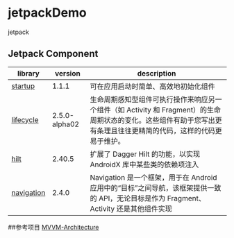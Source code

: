 # jetpackDemo
jetpack

## Jetpack Component
| library | version | description |
| ------- | ------- | ----------- |
| [startup][startup] | 1.1.1   | 可在应用启动时简单、高效地初始化组件 |
| [lifecycle][lifecycle] | 2.5.0-alpha02 | 生命周期感知型组件可执行操作来响应另一个组件（如 Activity 和 Fragment）的生命周期状态的变化。这些组件有助于您写出更有条理且往往更精简的代码，这样的代码更易于维护。 |
| [hilt][hilt] | 2.40.5 | 扩展了 Dagger Hilt 的功能，以实现 AndroidX 库中某些类的依赖项注入 |
| [navigation][navigation] | 2.4.0 | Navigation 是一个框架，用于在 Android 应用中的“目标”之间导航，该框架提供一致的 API，无论目标是作为 Fragment、Activity 还是其他组件实现 |

##参考项目
[MVVM-Architecture](https://github.com/qingmei2/MVVM-Architecture)

[startup]: https://developer.android.google.cn/jetpack/androidx/releases/startup
[lifecycle]: https://developer.android.google.cn/jetpack/androidx/releases/lifecycle
[hilt]: https://developer.android.google.cn/jetpack/androidx/releases/hilt
[navigation]: https://developer.android.google.cn/jetpack/androidx/releases/navigation